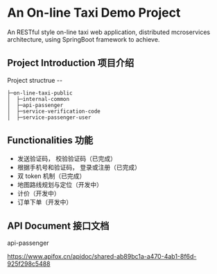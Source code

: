 # An On-line Taxi Demo Project

An RESTful style on-line taxi web application, distributed mcroservices architecture, using SpringBoot framework to achieve.


## Project Introduction 项目介绍

Project structrue --

```
├─on-line-taxi-public
│  ├─internal-common
│  ├─api-passenger
│  ├─service-verification-code
│  ├─service-passenger-user
```


## Functionalities 功能

- 发送验证码， 校验验证码（已完成）
- 根据手机号和验证码， 登录或注册（已完成）
- 双 token 机制（已完成）
- 地图路线规划与定位（开发中）
- 计价（开发中）
- 订单下单（开发中）

## API Document 接口文档

api-passenger

https://www.apifox.cn/apidoc/shared-ab89bc1a-a470-4ab1-8f6d-925f298c5488

